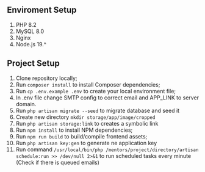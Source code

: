 ## Enviroment Setup

1. PHP 8.2
1. MySQL 8.0
1. Nginx 
1. Node.js 19.^

## Project Setup


1. Clone repository locally;
1. Run `composer install` to install Composer dependencies;
1. Run `cp .env.example .env` to create your local environment file;
1. In .env file change SMTP config to correct email and APP_LINK to server domain.
1. Run `php artisan migrate --seed` to migrate database and seed it
1. Create new directory `mkdir storage/app/image/cropped`
1. Run `php artisan storage:link` to creates a symbolic link
1. Run `npm install` to install NPM dependencies;
1. Run `npm run build` to build/compile frontend assets;
1. Run `php artisan key:gen` to generate ne application key
1. Run command `/usr/local/bin/php /mentors/project/directory/artisan schedule:run >> /dev/null 2>&1` to run scheduled tasks every minute (Check if there is queued emails)

